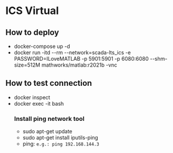 # ICS Virtual

## How to deploy
- docker-compose up -d
- docker run -itd --rm --network=scada-lts_ics -e PASSWORD=ILoveMATLAB -p 5901:5901 -p 6080:6080 --shm-size=512M mathworks/matlab:r2021b -vnc

## How to test connection
- docker inspect <containerid>
- docker exec -it <containerid> bash
  ### Install ping network tool
  - sudo apt-get update
  - sudo apt-get install iputils-ping
  - ping: `e.g.: ping 192.168.144.3`